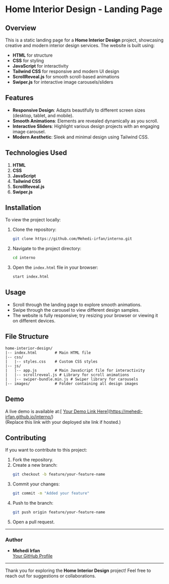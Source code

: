 # Home Interior Design - Landing Page

## Overview
This is a static landing page for a **Home Interior Design** project, showcasing creative and modern interior design services. The website is built using:

- **HTML** for structure
- **CSS** for styling
- **JavaScript** for interactivity
- **Tailwind CSS** for responsive and modern UI design
- **ScrollReveal.js** for smooth scroll-based animations
- **Swiper.js** for interactive image carousels/sliders

## Features
- **Responsive Design**: Adapts beautifully to different screen sizes (desktop, tablet, and mobile).
- **Smooth Animations**: Elements are revealed dynamically as you scroll.
- **Interactive Sliders**: Highlight various design projects with an engaging image carousel.
- **Modern Aesthetic**: Sleek and minimal design using Tailwind CSS.

## Technologies Used
1. **HTML**
2. **CSS**
3. **JavaScript**
4. **Tailwind CSS**
5. **ScrollReveal.js**
6. **Swiper.js**

## Installation
To view the project locally:

1. Clone the repository:
   ```bash
   git clone https://github.com/Mehedi-irfan/interno.git
   ```

2. Navigate to the project directory:
   ```bash
   cd interno
   ```

3. Open the `index.html` file in your browser:
   ```bash
   start index.html
   ```

## Usage
- Scroll through the landing page to explore smooth animations.
- Swipe through the carousel to view different design samples.
- The website is fully responsive; try resizing your browser or viewing it on different devices.

## File Structure
```
home-interior-design/
|-- index.html        # Main HTML file
|-- css/
|   |-- styles.css    # Custom CSS styles
|-- js/
|   |-- app.js        # Main JavaScript file for interactivity
|   |-- scrollreveal.js # Library for scroll animations
|   |-- swiper-bundle.min.js # Swiper library for carousels
|-- images/           # Folder containing all design images
```

## Demo
A live demo is available at:[ [Your Demo Link Here](#)](https://mehedi-irfan.github.io/interno/)  
(Replace this link with your deployed site link if hosted.)

## Contributing
If you want to contribute to this project:

1. Fork the repository.
2. Create a new branch:
   ```bash
   git checkout -b feature/your-feature-name
   ```
3. Commit your changes:
   ```bash
   git commit -m "Added your feature"
   ```
4. Push to the branch:
   ```bash
   git push origin feature/your-feature-name
   ```
5. Open a pull request.


---

### Author
- **Mehedi Irfan**  
  [Your GitHub Profile](https://github.com/Mehedi-irfan) 

---

Thank you for exploring the **Home Interior Design** project! Feel free to reach out for suggestions or collaborations.

